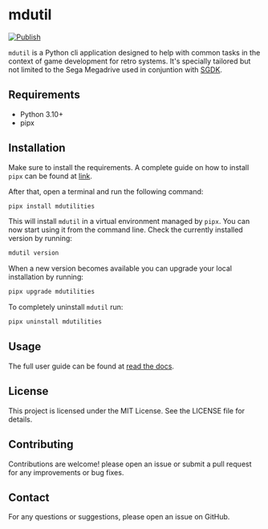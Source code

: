 # mdutil

[![Publish](https://github.com/paspallas/mdutil/actions/workflows/publish.yml/badge.svg)](https://github.com/paspallas/mdutil/actions/workflows/publish.yml)

`mdutil` is a Python cli application designed to help with common tasks in the context of game development for retro systems. It's specially tailored but not limited to the Sega Megadrive used in conjuntion
with [SGDK](https://github.com/Stephane-D/SGDK).

## Requirements

- Python 3.10+
- pipx

## Installation

Make sure to install the requirements. A complete guide on how to install `pipx` can be found at [link](https://pipx.pypa.io/stable/installation).

After that, open a terminal and run the following command:

```bash
pipx install mdutilities
```

This will install `mdutil` in a virtual environment managed by `pipx`. You can now start using it from the command line. Check the currently installed version by running:

```bash
mdutil version
```

When a new version becomes available you can upgrade your local installation by running:

```bash
pipx upgrade mdutilities
```

To completely uninstall `mdutil` run:

```bash
pipx uninstall mdutilities
```

## Usage

The full user guide can be found at [read the docs](https://mdutil.readthedocs.io).

## License

This project is licensed under the MIT License. See the LICENSE file for details.

## Contributing

Contributions are welcome! please open an issue or submit a pull request for any improvements or
bug fixes.

## Contact

For any questions or suggestions, please open an issue on GitHub.
